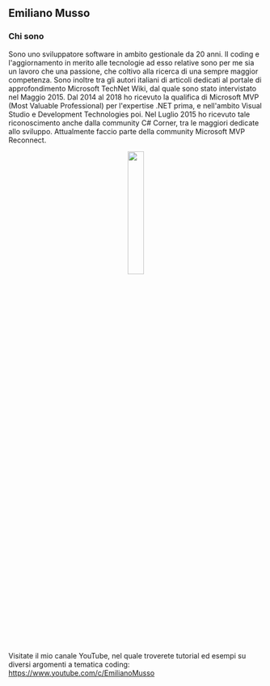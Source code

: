 ## Emiliano Musso

### Chi sono
Sono uno sviluppatore software in ambito gestionale da 20 anni.
Il coding e l'aggiornamento in merito alle tecnologie ad esso relative sono per me sia un lavoro che una passione, che coltivo alla ricerca di una sempre maggior competenza. Sono inoltre tra gli autori italiani di articoli dedicati al portale di approfondimento Microsoft TechNet Wiki, dal quale sono stato intervistato nel Maggio 2015. Dal 2014 al 2018 ho ricevuto la qualifica di Microsoft MVP (Most Valuable Professional) per l'expertise .NET prima, e nell'ambito Visual Studio e Development Technologies poi. Nel Luglio 2015 ho ricevuto tale riconoscimento anche dalla community C# Corner, tra le maggiori dedicate allo sviluppo. Attualmente faccio parte della community Microsoft MVP Reconnect.

<p align="center">
<img src="https://mvp.microsoft.com/Content/Images/MVP_Reconnect_Logo_Blue_Color_RGB.png" width="25%" height="25%/">
</p>

Visitate il mio canale YouTube, nel quale troverete tutorial ed esempi su diversi argomenti a tematica coding: https://www.youtube.com/c/EmilianoMusso


